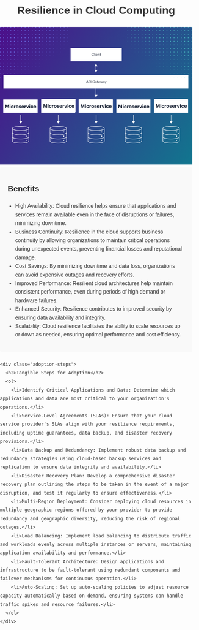 <!DOCTYPE html>
<html lang="en">
<head>
  <meta charset="UTF-8">
  <meta name="viewport" content="width=device-width, initial-scale=1.0">
  <title>Resilience in Cloud Computing</title>
  <style>
    body {
      font-family: Arial, sans-serif;
      line-height: 1.6;
      color: #333;
      margin: 0;
      padding: 0;
    }

    .container {
      max-width: 800px;
      margin: 20px auto;
      padding: 0 20px;
    }

    h1 {
      text-align: center;
      margin-bottom: 20px;
    }

    h2 {
      margin-top: 20px;
    }

    ul {
      list-style-type: disc;
      padding-left: 20px;
    }

    p {
      margin-bottom: 10px;
    }

    .benefits {
      background-color: #f9f9f9;
      padding: 20px;
      border-radius: 5px;
      margin-bottom: 20px;
    }

    .adoption-steps {
      background-color: #f9f9f9;
      padding: 20px;
      border-radius: 5px;
      margin-bottom: 20px;
    }
  </style>
</head>
<body>
  <div class="container">
    <h1>Resilience in Cloud Computing</h1>
<img src="/pictures/microservices1.png" alt="Resilience">
    <div class="benefits">
      <h2>Benefits</h2>
      <ul>
        <li>High Availability: Cloud resilience helps ensure that applications and services remain available even in the face of disruptions or failures, minimizing downtime.</li>
        <li>Business Continuity: Resilience in the cloud supports business continuity by allowing organizations to maintain critical operations during unexpected events, preventing financial losses and reputational damage.</li>
        <li>Cost Savings: By minimizing downtime and data loss, organizations can avoid expensive outages and recovery efforts.</li>
        <li>Improved Performance: Resilient cloud architectures help maintain consistent performance, even during periods of high demand or hardware failures.</li>
        <li>Enhanced Security: Resilience contributes to improved security by ensuring data availability and integrity.</li>
        <li>Scalability: Cloud resilience facilitates the ability to scale resources up or down as needed, ensuring optimal performance and cost efficiency.</li>
      </ul>
    </div>

    <div class="adoption-steps">
      <h2>Tangible Steps for Adoption</h2>
      <ol>
        <li>Identify Critical Applications and Data: Determine which applications and data are most critical to your organization's operations.</li>
        <li>Service-Level Agreements (SLAs): Ensure that your cloud service provider's SLAs align with your resilience requirements, including uptime guarantees, data backup, and disaster recovery provisions.</li>
        <li>Data Backup and Redundancy: Implement robust data backup and redundancy strategies using cloud-based backup services and replication to ensure data integrity and availability.</li>
        <li>Disaster Recovery Plan: Develop a comprehensive disaster recovery plan outlining the steps to be taken in the event of a major disruption, and test it regularly to ensure effectiveness.</li>
        <li>Multi-Region Deployment: Consider deploying cloud resources in multiple geographic regions offered by your provider to provide redundancy and geographic diversity, reducing the risk of regional outages.</li>
        <li>Load Balancing: Implement load balancing to distribute traffic and workloads evenly across multiple instances or servers, maintaining application availability and performance.</li>
        <li>Fault-Tolerant Architecture: Design applications and infrastructure to be fault-tolerant using redundant components and failover mechanisms for continuous operation.</li>
        <li>Auto-Scaling: Set up auto-scaling policies to adjust resource capacity automatically based on demand, ensuring systems can handle traffic spikes and resource failures.</li>
      </ol>
    </div>
  </div>
</body>
</html>
